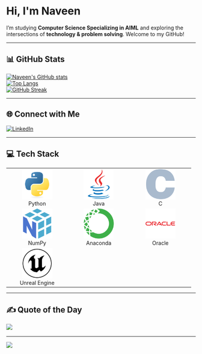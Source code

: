 #  Hi, I'm Naveen  

I’m studying **Computer Science Specializing in AIML** and exploring the intersections of **technology & problem solving**. Welcome to my GitHub!  

---

## 📊 GitHub Stats
[![Naveen's GitHub stats](https://github-readme-stats.vercel.app/api?username=metrinaveen08&show_icons=true&theme=dark)](https://github.com/anuraghazra/github-readme-stats)  
[![Top Langs](https://github-readme-stats.vercel.app/api/top-langs/?username=metrinaveen08&layout=compact&theme=dark)](https://github.com/anuraghazra/github-readme-stats)  
[![GitHub Streak](https://nirzak-streak-stats.vercel.app/?user=metrinaveen08&theme=dark&hide_border=false)](https://git.io/streak-stats)

---

## 🌐 Connect with Me
[![LinkedIn](https://img.shields.io/badge/LinkedIn-%230077B5.svg?logo=linkedin&logoColor=white)](https://linkedin.com/in/metri-naveen-kumar)  

---
## 💻 Tech Stack  

<p align="center">
  <table>
    <tr>
      <td align="center" width="150">
        <img src="https://raw.githubusercontent.com/devicons/devicon/master/icons/python/python-original.svg" width="80" height="80"/>
        <br>Python
      </td>
      <td align="center" width="150">
        <img src="https://raw.githubusercontent.com/devicons/devicon/master/icons/java/java-original.svg" width="80" height="80"/>
        <br>Java
      </td>
      <td align="center" width="150">
        <img src="https://raw.githubusercontent.com/devicons/devicon/master/icons/c/c-original.svg" width="80" height="80"/>
        <br>C
      </td>
    </tr>
    <tr>
      <td align="center" width="150">
        <img src="https://raw.githubusercontent.com/devicons/devicon/master/icons/numpy/numpy-original.svg" width="80" height="80"/>
        <br>NumPy
      </td>
      <td align="center" width="150">
        <img src="https://raw.githubusercontent.com/devicons/devicon/master/icons/anaconda/anaconda-original.svg" width="80" height="80"/>
        <br>Anaconda
      </td>
      <td align="center" width="150">
        <img src="https://raw.githubusercontent.com/devicons/devicon/master/icons/oracle/oracle-original.svg" width="80" height="80"/>
        <br>Oracle
      </td>
    </tr>
    <tr>
      <td align="center" width="150">
        <img src="https://raw.githubusercontent.com/devicons/devicon/master/icons/unrealengine/unrealengine-original.svg" width="80" height="80"/>
        <br>Unreal Engine
      </td>
    </tr>
  </table>
</p>

---

## ✍️ Quote of the Day
![](https://quotes-github-readme.vercel.app/api?type=horizontal&theme=radical)

---

[![](https://visitcount.itsvg.in/api?id=metrinaveen08&icon=1&color=0)](https://visitcount.itsvg.in)
